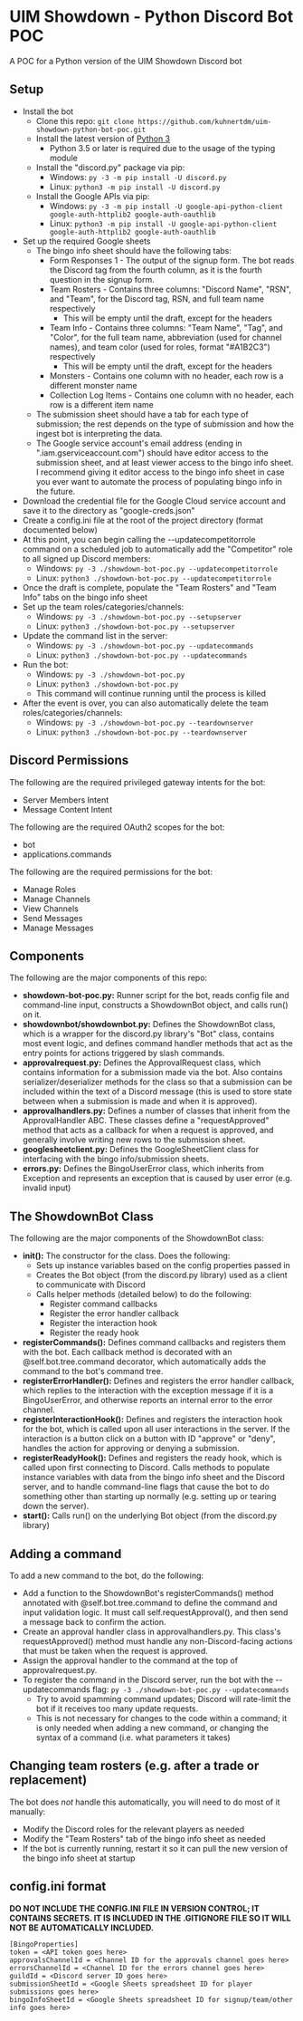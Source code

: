 # UIM Showdown - Python Discord Bot POC

A POC for a Python version of the UIM Showdown Discord bot

## Setup

* Install the bot
  * Clone this repo: `git clone https://github.com/kuhnertdm/uim-showdown-python-bot-poc.git`
  * Install the latest version of [Python 3](https://www.python.org/downloads/)
    * Python 3.5 or later is required due to the usage of the typing module
  * Install the "discord.py" package via pip:
    * Windows: `py -3 -m pip install -U discord.py`
    * Linux: `python3 -m pip install -U discord.py`
  * Install the Google APIs via pip:
    * Windows: `py -3 -m pip install -U google-api-python-client google-auth-httplib2 google-auth-oauthlib`
    * Linux: `python3 -m pip install -U google-api-python-client google-auth-httplib2 google-auth-oauthlib`
* Set up the required Google sheets
  * The bingo info sheet should have the following tabs:
    * Form Responses 1 - The output of the signup form. The bot reads the Discord tag from the fourth column, as it is the fourth question in the signup form.
    * Team Rosters - Contains three columns: "Discord Name", "RSN", and "Team", for the Discord tag, RSN, and full team name respectively
      * This will be empty until the draft, except for the headers
    * Team Info - Contains three columns: "Team Name", "Tag", and "Color", for the full team name, abbreviation (used for channel names), and team color (used for roles, format "#A1B2C3") respectively
      * This will be empty until the draft, except for the headers
    * Monsters - Contains one column with no header, each row is a different monster name
    * Collection Log Items - Contains one column with no header, each row is a different item name
  * The submission sheet should have a tab for each type of submission; the rest depends on the type of submission and how the ingest bot is interpreting the data.
  * The Google service account's email address (ending in ".iam.gserviceaccount.com") should have editor access to the submission sheet, and at least viewer access to the bingo info sheet. I recommend giving it editor access to the bingo info sheet in case you ever want to automate the process of populating bingo info in the future.
* Download the credential file for the Google Cloud service account and save it to the directory as "google-creds.json"
* Create a config.ini file at the root of the project directory (format documented below)
* At this point, you can begin calling the --updatecompetitorrole command on a scheduled job to automatically add the "Competitor" role to all signed up Discord members:
  * Windows: `py -3 ./showdown-bot-poc.py --updatecompetitorrole`
  * Linux: `python3 ./showdown-bot-poc.py --updatecompetitorrole`
* Once the draft is complete, populate the "Team Rosters" and "Team Info" tabs on the bingo info sheet
* Set up the team roles/categories/channels:
  * Windows: `py -3 ./showdown-bot-poc.py --setupserver`
  * Linux: `python3 ./showdown-bot-poc.py --setupserver`
* Update the command list in the server:
  * Windows: `py -3 ./showdown-bot-poc.py --updatecommands`
  * Linux: `python3 ./showdown-bot-poc.py --updatecommands`
* Run the bot:
  * Windows: `py -3 ./showdown-bot-poc.py`
  * Linux: `python3 ./showdown-bot-poc.py`
  * This command will continue running until the process is killed
* After the event is over, you can also automatically delete the team roles/categories/channels:
  * Windows: `py -3 ./showdown-bot-poc.py --teardownserver`
  * Linux: `python3 ./showdown-bot-poc.py --teardownserver`

## Discord Permissions

The following are the required privileged gateway intents for the bot:

* Server Members Intent
* Message Content Intent

The following are the required OAuth2 scopes for the bot:

* bot
* applications.commands

The following are the required permissions for the bot:

* Manage Roles
* Manage Channels
* View Channels
* Send Messages
* Manage Messages

## Components

The following are the major components of this repo:

* **showdown-bot-poc.py:** Runner script for the bot, reads config file and command-line input, constructs a ShowdownBot object, and calls run() on it.
* **showdownbot/showdownbot.py:** Defines the ShowdownBot class, which is a wrapper for the discord.py library's "Bot" class, contains most event logic, and defines command handler methods that act as the entry points for actions triggered by slash commands.
* **approvalrequest.py:** Defines the ApprovalRequest class, which contains information for a submission made via the bot. Also contains serializer/deserializer methods for the class so that a submission can be included within the text of a Discord message (this is used to store state between when a submission is made and when it is approved).
* **approvalhandlers.py:** Defines a number of classes that inherit from the ApprovalHandler ABC. These classes define a "requestApproved" method that acts as a callback for when a request is approved, and generally involve writing new rows to the submission sheet.
* **googlesheetclient.py:** Defines the GoogleSheetClient class for interfacing with the bingo info/submission sheets.
* **errors.py:** Defines the BingoUserError class, which inherits from Exception and represents an exception that is caused by user error (e.g. invalid input)

## The ShowdownBot Class

The following are the major components of the ShowdownBot class:

* **__init__():** The constructor for the class. Does the following:
  * Sets up instance variables based on the config properties passed in
  * Creates the Bot object (from the discord.py library) used as a client to communicate with Discord
  * Calls helper methods (detailed below) to do the following:
    * Register command callbacks
    * Register the error handler callback
    * Register the interaction hook
    * Register the ready hook
* **registerCommands():** Defines command callbacks and registers them with the bot. Each callback method is decorated with an @self.bot.tree.command decorator, which automatically adds the command to the bot's command tree.
* **registerErrorHandler():** Defines and registers the error handler callback, which replies to the interaction with the exception message if it is a BingoUserError, and otherwise reports an internal error to the error channel.
* **registerInteractionHook():** Defines and registers the interaction hook for the bot, which is called upon all user interactions in the server. If the interaction is a button click on a button with ID "approve" or "deny", handles the action for approving or denying a submission.
* **registerReadyHook():** Defines and registers the ready hook, which is called upon first connecting to Discord. Calls methods to populate instance variables with data from the bingo info sheet and the Discord server, and to handle command-line flags that cause the bot to do something other than starting up normally (e.g. setting up or tearing down the server).
* **start():** Calls run() on the underlying Bot object (from the discord.py library)

## Adding a command

To add a new command to the bot, do the following:

* Add a function to the ShowdownBot's registerCommands() method annotated with @self.bot.tree.command to define the command and input validation logic. It must call self.requestApproval(), and then send a message back to confirm the action.
* Create an approval handler class in approvalhandlers.py. This class's requestApproved() method must handle any non-Discord-facing actions that must be taken when the request is approved.
* Assign the approval handler to the command at the top of approvalrequest.py.
* To register the command in the Discord server, run the bot with the --updatecommands flag: `py -3 ./showdown-bot-poc.py --updatecommands`
  * Try to avoid spamming command updates; Discord will rate-limit the bot if it receives too many update requests.
  * This is not necessary for changes to the code within a command; it is only needed when adding a new command, or changing the syntax of a command (i.e. what parameters it takes)

## Changing team rosters (e.g. after a trade or replacement)

The bot does *not* handle this automatically, you will need to do most of it manually:

* Modify the Discord roles for the relevant players as needed
* Modify the "Team Rosters" tab of the bingo info sheet as needed
* If the bot is currently running, restart it so it can pull the new version of the bingo info sheet at startup

## config.ini format

**DO NOT INCLUDE THE CONFIG.INI FILE IN VERSION CONTROL; IT CONTAINS SECRETS. IT IS INCLUDED IN THE .GITIGNORE FILE SO IT WILL NOT BE AUTOMATICALLY INCLUDED.**

```
[BingoProperties]
token = <API token goes here>
approvalsChannelId = <Channel ID for the approvals channel goes here>
errorsChannelId = <Channel ID for the errors channel goes here>
guildId = <Discord server ID goes here>
submissionSheetId = <Google Sheets spreadsheet ID for player submissions goes here>
bingoInfoSheetId = <Google Sheets spreadsheet ID for signup/team/other info goes here>
```